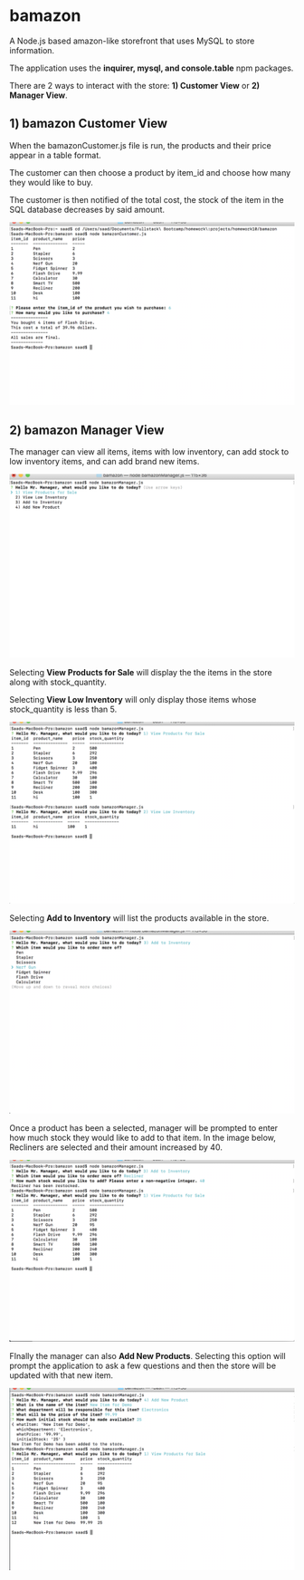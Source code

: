 # bamazon

A Node.js based amazon-like storefront that uses MySQL to store information.

The application uses the **inquirer, mysql, and console.table** npm packages.

There are 2 ways to interact with the store: **1) Customer View** or **2) Manager View**.

## 1) bamazon Customer View

When the bamazonCustomer.js file is run, the products and their price appear in a table format.

The customer can then choose a product by item_id and choose how many they would like to buy.

The customer is then notified of the total cost, the stock of the item in the SQL database decreases by said amount.

<img src="assets/images/customerView.png" alt="Customer View of bamazon">

## 2) bamazon Manager View

The manager can view all items, items with low inventory, can add stock to low inventory items, and can add brand new items.

<img src="assets/images/managerOptions.png" alt="Manager View of bamazon">

Selecting **View Products for Sale** will display the the items in the store along with stock_quantity.

Selecting **View Low Inventory** will only display those items whose stock_quantity is less than 5.

<img src="assets/images/managerFirstTwo.png" alt="Manager View of bamazon first 2 options">

Selecting **Add to Inventory** will list the products available in the store. 

<img src="assets/images/managerOption3Part1.png" alt="Manager View of bamazon option3">

Once a product has been a selected, manager will be prompted to enter how much stock they would like to add to that item. In the image below, Recliners are selected and their amount increased by 40.

<img src="assets/images/managerOption3.png" alt="Manager View of bamazon option3">

FInally the manager can also **Add New Products**. Selecting this option will prompt the application to ask a few questions and then the store will be updated with that new item.

<img src="assets/images/managerOption4.png" alt="Manager View of bamazon option4">